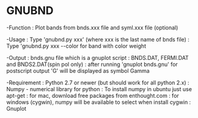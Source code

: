GNUBND
=========

-Function : Plot bands from bnds.xxx file and syml.xxx file (optional)

-Usage    : Type 'gnubnd.py xxx' (where xxx is the last name of bnds file)
        : Type 'gnubnd.py xxx --color for band with color weight

-Output   : bnds.gnu file which is a gnuplot script
             : BNDS.DAT, FERMI.DAT and BNDS2.DAT(spin pol only)
             : after running 'gnuplot bnds.gnu' for postscript output
               'G' will be displayed as symbol Gamma

-Requirement : Python 2.7 or newer (but should work for all python 2.x)
            : Numpy - numerical library for python
            : To install numpy in ubuntu just use apt-get
                :  for mac, download free packages from enthought.com
            :  for windows (cygwin), numpy will be available to select
                        when install cygwin
            : Gnuplot
